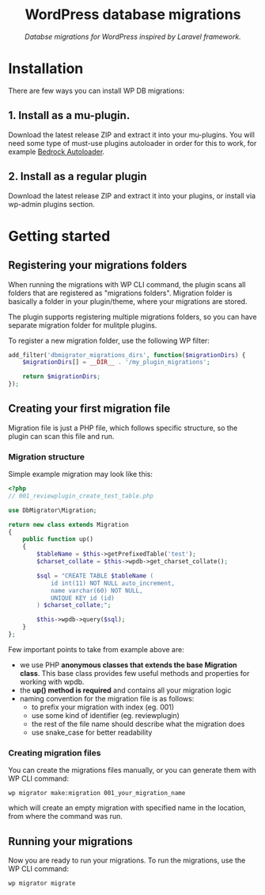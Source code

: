 <h1 align=center>WordPress database migrations</h1>
<p align=center><i>Databse migrations for WordPress inspired by Laravel framework.</i></p>

# Installation
There are few ways you can install WP DB migrations:

## 1. Install as a mu-plugin.
Download the latest release ZIP and extract it into your mu-plugins. You will need some type of must-use plugins autoloader in order for this to work, for example [Bedrock Autoloader](https://github.com/roots/bedrock-autoloader).

## 2. Install as a regular plugin
Download the latest release ZIP and extract it into your plugins, or install via wp-admin plugins section.

# Getting started
## Registering your migrations folders
When running the migrations with WP CLI command, the plugin scans all folders that are registered as "migrations folders". Migration folder is basically a folder in your plugin/theme, where your migrations are stored.

The plugin supports registering multiple migrations folders, so you can have separate migration folder for mulitple plugins.

To register a new migration folder, use the following WP filter:
```PHP
add_filter('dbmigrator_migrations_dirs', function($migrationDirs) {
    $migrationDirs[] = __DIR__ . '/my_plugin_migrations';

    return $migrationDirs;
});

```

## Creating your first migration file
Migration file is just a PHP file, which follows specific structure, so the plugin can scan this file and run.

### Migration structure
Simple example migration may look like this:

```PHP
<?php
// 001_reviewplugin_create_test_table.php

use DbMigrator\Migration;

return new class extends Migration
{
    public function up()
    {
        $tableName = $this->getPrefixedTable('test');
        $charset_collate = $this->wpdb->get_charset_collate();

        $sql = "CREATE TABLE $tableName (
            id int(11) NOT NULL auto_increment,
            name varchar(60) NOT NULL,
            UNIQUE KEY id (id)
        ) $charset_collate;";

        $this->wpdb->query($sql);
    }
};
```

Few important points to take from example above are:
- we use PHP **anonymous classes that extends the base Migration class**. This base class provides few useful methods and properties for working with wpdb.
- the **up() method is required** and contains all your migration logic
- naming convention for the migration file is as follows:
  - to prefix your migration with index (eg. 001)
  - use some kind of identifier (eg. reviewplugin)
  - the rest of the file name should describe what the migration does
  - use snake_case for better readability

### Creating migration files
You can create the migrations files manually, or you can generate them with WP CLI command:
```
wp migrator make:migration 001_your_migration_name
```
which will create an empty migration with specified name in the location, from where the command was run.

## Running your migrations
Now you are ready to run your migrations. To run the migrations, use the WP CLI command:
```
wp migrator migrate
```
